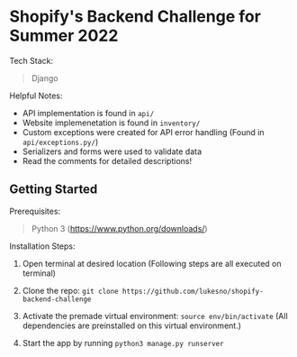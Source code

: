 # Shopify's Backend Challenge for Summer 2022

Tech Stack: 

> Django

Helpful Notes: 

* API implementation is found in `api/`   
* Website implemenetation is found in `inventory/`  
* Custom exceptions were created for API error handling (Found in `api/exceptions.py/`)  
* Serializers and forms were used to validate data  
* Read the comments for detailed descriptions!

## Getting Started

Prerequisites:   
> Python 3 (https://www.python.org/downloads/)

Installation Steps:
1. Open terminal at desired location (Following steps are all executed on terminal)

2. Clone the repo: `git clone https://github.com/lukesno/shopify-backend-challenge`

3. Activate the premade virtual environment: `source env/bin/activate` (All dependencies are preinstalled on this virtual environment.)

4. Start the app by running `python3 manage.py runserver`
